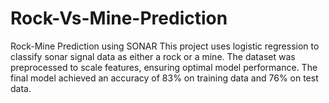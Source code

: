 # Rock-Vs-Mine-Prediction
Rock-Mine Prediction using SONAR
This project uses logistic regression to classify sonar signal data as either a rock or a mine. The dataset was preprocessed to  scale features, ensuring optimal model performance. The final model achieved an accuracy of 83% on training data and 76% on test data.
